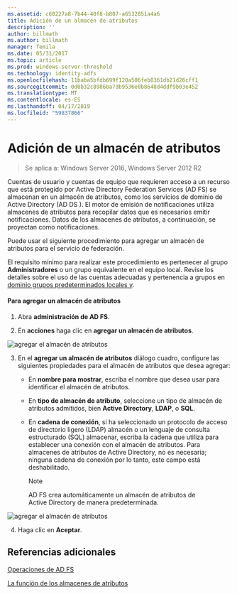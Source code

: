 ```yaml
---
ms.assetid: c60227a8-7b44-40f8-b807-a6532851a4a6
title: Adición de un almacén de atributos
description: ''
author: billmath
ms.author: billmath
manager: femila
ms.date: 05/31/2017
ms.topic: article
ms.prod: windows-server-threshold
ms.technology: identity-adfs
ms.openlocfilehash: 11baba5bfdb699f120a506feb8361db21d26cff1
ms.sourcegitcommit: 0d0b32c8986ba7db9536e0b8648d4ddf9b03e452
ms.translationtype: MT
ms.contentlocale: es-ES
ms.lasthandoff: 04/17/2019
ms.locfileid: "59837866"
---
```

# <a name="add-an-attribute-store"></a>Adición de un almacén de atributos

>Se aplica a: Windows Server 2016, Windows Server 2012 R2

Cuentas de usuario y cuentas de equipo que requieren acceso a un recurso que está protegido por Active Directory Federation Services \(AD FS\) se almacenan en un almacén de atributos, como los servicios de dominio de Active Directory \(AD DS \). El motor de emisión de notificaciones utiliza almacenes de atributos para recopilar datos que es necesarios emitir notificaciones. Datos de los almacenes de atributos, a continuación, se proyectan como notificaciones.  
  
Puede usar el siguiente procedimiento para agregar un almacén de atributos para el servicio de federación.  
  
El requisito mínimo para realizar este procedimiento es pertenecer al grupo **Administradores** o un grupo equivalente en el equipo local.  Revise los detalles sobre el uso de las cuentas adecuadas y pertenencia a grupos en [dominio grupos predeterminados locales y](https://go.microsoft.com/fwlink/?LinkId=83477).   
  
#### <a name="to-add-an-attribute-store"></a>Para agregar un almacén de atributos  
  
1.  Abra **administración de AD FS**.  
  
2.  En **acciones** haga clic en **agregar un almacén de atributos**.  

![agregar el almacén de atributos](media/Add-an-Attribute-Store/addstore1.PNG)
  
3.  En el **agregar un almacén de atributos** diálogo cuadro, configure las siguientes propiedades para el almacén de atributos que desea agregar:  
  
    -   En **nombre para mostrar**, escriba el nombre que desea usar para identificar el almacén de atributos.  
  
    -   En **tipo de almacén de atributo**, seleccione un tipo de almacén de atributos admitidos, bien **Active Directory**, **LDAP**, o **SQL**.  
  
    -   En **cadena de conexión**, si ha seleccionado un protocolo de acceso de directorio ligero \(LDAP\) almacén o un lenguaje de consulta estructurado \(SQL\) almacenar, escriba la cadena que utiliza para establecer una conexión con el almacén de atributos. Para almacenes de atributos de Active Directory, no es necesaria; ninguna cadena de conexión por lo tanto, este campo está deshabilitado.  
  
        > [!NOTE]  
        > AD FS crea automáticamente un almacén de atributos de Active Directory de manera predeterminada.  
 
![agregar el almacén de atributos](media/Add-an-Attribute-Store/addstore2.PNG) 

4.  Haga clic en **Aceptar**.  
  
## <a name="additional-references"></a>Referencias adicionales  

[Operaciones de AD FS](../../ad-fs/AD-FS-2016-Operations.md)
  
[La función de los almacenes de atributos](../../ad-fs/technical-reference/The-Role-of-Attribute-Stores.md)  
